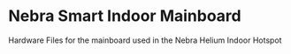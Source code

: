 # Nebra Smart Indoor Mainboard
Hardware Files for the mainboard used in the Nebra Helium Indoor Hotspot
